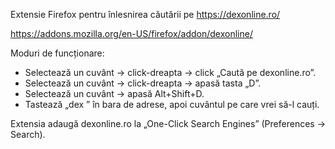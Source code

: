 Extensie Firefox pentru înlesnirea căutării pe https://dexonline.ro/

https://addons.mozilla.org/en-US/firefox/addon/dexonline/

Moduri de funcționare:
* Selectează un cuvânt → click-dreapta → click „Caută pe dexonline.ro”.
* Selectează un cuvânt → click-dreapta → apasă tasta „D”.
* Selectează un cuvânt → apasă Alt+Shift+D.
* Tastează „dex ” în bara de adrese, apoi cuvântul pe care vrei să-l cauți.

Extensia adaugă dexonline.ro la „One-Click Search Engines” (Preferences → Search).
